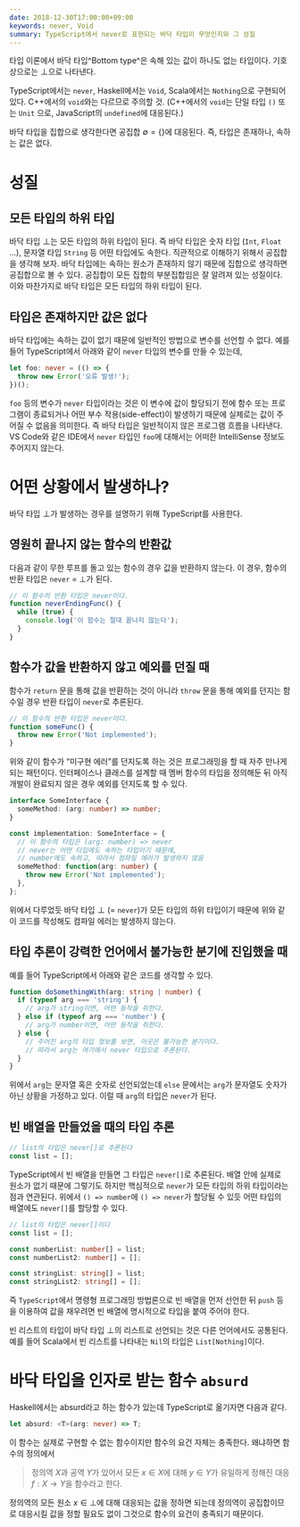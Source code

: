 ```yaml
---
date: 2018-12-30T17:00:00+09:00
keywords: never, Void
summary: TypeScript에서 never로 표현되는 바닥 타입이 무엇인지와 그 성질
---
```


타입 이론에서 바닥 타입^Bottom type^은 속해 있는 값이 하나도 없는 타입이다. 기호 상으로는 $\perp$으로 나타낸다.

TypeScript에서는 `never`, Haskell에서는 `Void`, Scala에서는 `Nothing`으로 구현되어 있다. C++에서의 `void`와는 다르므로 주의할 것. (C++에서의 `void`는 단일 타입 `()` 또는 `Unit` 으로, JavaScript의 `undefined`에 대응된다.)

바닥 타입을 집합으로 생각한다면 공집합 $\emptyset = \{\}$에 대응된다. 즉, 타입은 존재하나, 속하는 값은 없다.

# 성질

## 모든 타입의 하위 타입

바닥 타입 $\perp$는 모든 타입의 하위 타입이 된다. 즉 바닥 타입은 숫자 타입 (`Int`, `Float` ...), 문자열 타입 `String` 등 어떤 타입에도 속한다. 직관적으로 이해하기 위해서 공집합을 생각해 보자. 바닥 타입에는 속하는 원소가 존재하지 않기 때문에 집합으로 생각하면 공집합으로 볼 수 있다. 공집합이 모든 집합의 부분집합임은 잘 알려져 있는 성질이다. 이와 마찬가지로 바닥 타입은 모든 타입의 하위 타입이 된다.

## 타입은 존재하지만 값은 없다

바닥 타입에는 속하는 값이 없기 때문에 일반적인 방법으로 변수를 선언할 수 없다. 예를 들어 TypeScript에서 아래와 같이 `never` 타입의 변수를 만들 수 있는데,

```ts
let foo: never = (() => {
  throw new Error('오류 발생!');
})();
```

`foo` 등의 변수가 `never` 타입이라는 것은 이 변수에 값이 할당되기 전에 함수 또는 프로그램이 종료되거나 어떤 부수 작용(side-effect)이 발생하기 때문에 실제로는 값이 주어질 수 없음을 의미한다. 즉 바닥 타입은 일반적이지 않은 프로그램 흐름을 나타낸다. VS Code와 같은 IDE에서 `never` 타입인 `foo`에 대해서는 어떠한 IntelliSense 정보도 주어지지 않는다.

# 어떤 상황에서 발생하나?

바닥 타입 $\perp$가 발생하는 경우를 설명하기 위해 TypeScript를 사용한다.

## 영원히 끝나지 않는 함수의 반환값

다음과 같이 무한 루프를 돌고 있는 함수의 경우 값을 반환하지 않는다. 이 경우, 함수의 반환 타입은 `never` = $\perp$가 된다.

```ts
// 이 함수의 반환 타입은 never이다.
function neverEndingFunc() {
  while (true) {
    console.log('이 함수는 절대 끝나지 않는다');
  }
}
```

## 함수가 값을 반환하지 않고 예외를 던질 때

함수가 `return` 문을 통해 값을 반환하는 것이 아니라 `throw` 문을 통해 예외를 던지는 함수일 경우 반환 타입이 `never`로 추론된다.

```ts
// 이 함수의 반환 타입은 never이다.
function someFunc() {
  throw new Error('Not implemented');
}
```

위와 같이 함수가 “미구현 에러”를 던지도록 하는 것은 프로그래밍을 할 때 자주 만나게 되는 패턴이다. 인터페이스나 클래스를 설계할 때 멤버 함수의 타입을 정의해둔 뒤 아직 개발이 완료되지 않은 경우 예외를 던지도록 할 수 있다.

```ts
interface SomeInterface {
  someMethod: (arg: number) => number;
}

const implementation: SomeInterface = {
  // 이 함수의 타입은 (arg: number) => never
  // never는 어떤 타입에도 속하는 타입이기 때문에,
  // number에도 속하고, 따라서 컴파일 에러가 발생하지 않음
  someMethod: function(arg: number) {
    throw new Error('Not implemented');
  },
};
```

위에서 다루었듯 바닥 타입 $\perp$ (= `never`)가 모든 타입의 하위 타입이기 때문에 위와 같이 코드를 작성해도 컴파일 에러는 발생하지 않는다.

## 타입 추론이 강력한 언어에서 불가능한 분기에 진입했을 때

예를 들어 TypeScript에서 아래와 같은 코드를 생각할 수 있다.

```ts
function doSomethingWith(arg: string | number) {
  if (typeof arg === 'string') {
    // arg가 string이면, 어떤 동작을 취한다.
  } else if (typeof arg === 'number') {
    // arg가 number이면, 어떤 동작을 취한다.
  } else {
    // 주어진 arg의 타입 정보를 보면, 이곳은 불가능한 분기이다.
    // 따라서 arg는 여기에서 never 타입으로 추론된다.
  }
}
```

위에서 `arg`는 문자열 혹은 숫자로 선언되었는데 `else` 문에서는 `arg`가 문자열도 숫자가 아닌 상황을 가정하고 있다. 이럴 때 `arg`의 타입은 `never`가 된다.

## 빈 배열을 만들었을 때의 타입 추론

```ts
// list의 타입은 never[]로 추론된다
const list = [];
```

TypeScript에서 빈 배열을 만들면 그 타입은 `never[]`로 추론된다. 배열 안에 실제로 원소가 없기 때문에 그렇기도 하지만 핵심적으로 `never`가 모든 타입의 하위 타입이라는 점과 연관된다. 위에서 `() => number`에 `() => never`가 할당될 수 있듯 어떤 타입의 배열에도 `never[]`를 할당할 수 있다.

```ts
// list의 타입은 never[]이다
const list = [];

const numberList: number[] = list;
const numberList2: number[] = [];

const stringList: string[] = list;
const stringList2: string[] = [];
```

즉 `TypeScript`에서 명령형 프로그래밍 방법론으로 빈 배열을 먼저 선언한 뒤 `push` 등을 이용하여 값을 채우려면 빈 배열에 명시적으로 타입을 붙여 주어야 한다.

빈 리스트의 타입이 바닥 타입 $\perp$의 리스트로 선언되는 것은 다른 언어에서도 공통된다. 예를 들어 Scala에서 빈 리스트를 나타내는 `Nil`의 타입은 `List[Nothing]`이다.

# 바닥 타입을 인자로 받는 함수 `absurd`

Haskell에서는 absurd라고 하는 함수가 있는데 TypeScript로 옮기자면 다음과 같다.

```ts
let absurd: <T>(arg: never) => T;
```

이 함수는 실제로 구현할 수 없는 함수이지만 함수의 요건 자체는 충족한다. 왜냐하면 함수의 정의에서

> 정의역 $X$과 공역 $Y$가 있어서 모든 $x \in X$에 대해 $y \in Y$가 유일하게 정해진 대응 $f: X \rightarrow Y$을 함수라고 한다.

정의역의 모든 원소 $x \in \perp$에 대해 대응되는 값을 정하면 되는데 정의역이 공집합이므로 대응시킬 값을 정할 필요도 없이 그것으로 함수의 요건이 충족되기 때문이다.
